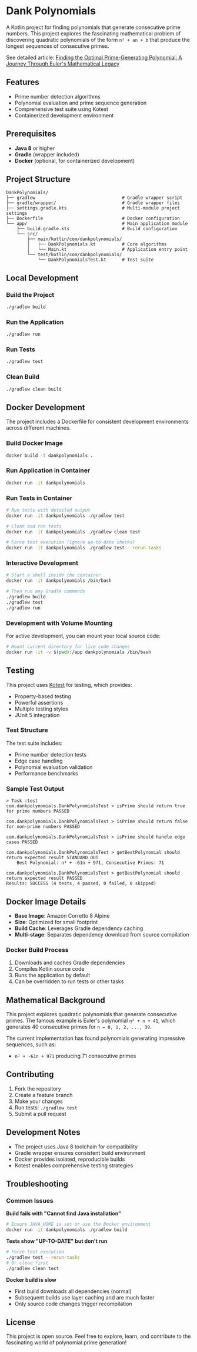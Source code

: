 # Dank Polynomials

A Kotlin project for finding polynomials that generate consecutive prime numbers. This project explores the fascinating mathematical problem of discovering quadratic polynomials of the form `n² + an + b` that produce the longest sequences of consecutive primes.

See detailed article: [Finding the Optimal Prime-Generating Polynomial: A Journey Through Euler's Mathematical Legacy](https://unnsse.io/2025/08/dankpolynomials)

## Features

- Prime number detection algorithms
- Polynomial evaluation and prime sequence generation
- Comprehensive test suite using Kotest
- Containerized development environment

## Prerequisites

- **Java 8** or higher
- **Gradle** (wrapper included)
- **Docker** (optional, for containerized development)

## Project Structure

```
DankPolynomials/    
├── gradlew                                 # Gradle wrapper script
├── gradle/wrapper/                         # Gradle wrapper files
├── settings.gradle.kts                     # Multi-module project settings
├── Dockerfile                              # Docker configuration
└── app/                                    # Main application module
    ├── build.gradle.kts                    # Build configuration
    └── src/
        ├── main/kotlin/com/dankpolynomials/
        │   ├── DankPolynomials.kt          # Core algorithms
        │   └── Main.kt                     # Application entry point
        └── test/kotlin/com/dankpolynomials/
            └── DankPolynomialsTest.kt      # Test suite
```

## Local Development

### Build the Project

```bash
./gradlew build
```

### Run the Application

```bash
./gradlew run
```

### Run Tests

```bash
./gradlew test
```

### Clean Build

```bash
./gradlew clean build
```

## Docker Development

The project includes a Dockerfile for consistent development environments across different machines.

### Build Docker Image

```bash
docker build -t dankpolynomials .
```

### Run Application in Container

```bash
docker run -it dankpolynomials
```

### Run Tests in Container

```bash
# Run tests with detailed output
docker run -it dankpolynomials ./gradlew test

# Clean and run tests
docker run -it dankpolynomials ./gradlew clean test

# Force test execution (ignore up-to-date checks)
docker run -it dankpolynomials ./gradlew test --rerun-tasks
```

### Interactive Development

```bash
# Start a shell inside the container
docker run -it dankpolynomials /bin/bash

# Then run any Gradle commands
./gradlew build
./gradlew test
./gradlew run
```

### Development with Volume Mounting

For active development, you can mount your local source code:

```bash
# Mount current directory for live code changes
docker run -it -v $(pwd):/app dankpolynomials /bin/bash
```

## Testing

This project uses [Kotest](https://kotest.io/) for testing, which provides:

- Property-based testing
- Powerful assertions
- Multiple testing styles
- JUnit 5 integration

### Test Structure

The test suite includes:
- Prime number detection tests
- Edge case handling
- Polynomial evaluation validation
- Performance benchmarks

### Sample Test Output

```
> Task :test
com.dankpolynomials.DankPolynomialsTest > isPrime should return true for prime numbers PASSED

com.dankpolynomials.DankPolynomialsTest > isPrime should return false for non-prime numbers PASSED

com.dankpolynomials.DankPolynomialsTest > isPrime should handle edge cases PASSED

com.dankpolynomials.DankPolynomialsTest > getBestPolynomial should return expected result STANDARD_OUT
    Best Polynomial: n² + -61n + 971, Consecutive Primes: 71

com.dankpolynomials.DankPolynomialsTest > getBestPolynomial should return expected result PASSED
Results: SUCCESS (4 tests, 4 passed, 0 failed, 0 skipped)
```

## Docker Image Details

- **Base Image**: Amazon Corretto 8 Alpine
- **Size**: Optimized for small footprint
- **Build Cache**: Leverages Gradle dependency caching
- **Multi-stage**: Separates dependency download from source compilation

### Docker Build Process

1. Downloads and caches Gradle dependencies
2. Compiles Kotlin source code
3. Runs the application by default
4. Can be overridden to run tests or other tasks

## Mathematical Background

This project explores quadratic polynomials that generate consecutive primes. The famous example is Euler's polynomial `n² + n + 41`, which generates 40 consecutive primes for `n = 0, 1, 2, ..., 39`.

The current implementation has found polynomials generating impressive sequences, such as:
- `n² + -61n + 971` producing 71 consecutive primes

## Contributing

1. Fork the repository
2. Create a feature branch
3. Make your changes
4. Run tests: `./gradlew test`
5. Submit a pull request

## Development Notes

- The project uses Java 8 toolchain for compatibility
- Gradle wrapper ensures consistent build environment
- Docker provides isolated, reproducible builds
- Kotest enables comprehensive testing strategies

## Troubleshooting

### Common Issues

**Build fails with "Cannot find Java installation"**
```bash
# Ensure JAVA_HOME is set or use the Docker environment
docker run -it dankpolynomials ./gradlew build
```

**Tests show "UP-TO-DATE" but don't run**
```bash
# Force test execution
./gradlew test --rerun-tasks
# Or clean first
./gradlew clean test
```

**Docker build is slow**
- First build downloads all dependencies (normal)
- Subsequent builds use layer caching and are much faster
- Only source code changes trigger recompilation

## License

This project is open source. Feel free to explore, learn, and contribute to the fascinating world of polynomial prime generation!